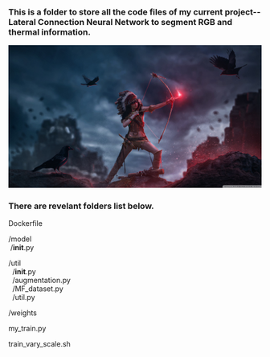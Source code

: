 ### This is a folder to store all the code files of my current project--Lateral Connection Neural Network to segment RGB and thermal information.

![ ](native_american_art-wallpaper-2560x1440.jpg)


### There are revelant folders list below.

Dockerfile

/model <br>
  &nbsp;/__init__.py

/util <br>
  &nbsp;&nbsp;/__init__.py <br>
  &nbsp;&nbsp;/augmentation.py <br>
  &nbsp;&nbsp;/MF_dataset.py <br>
  &nbsp;&nbsp;/util.py <br>

/weights <br>

my_train.py <br>

train_vary_scale.sh <br>

